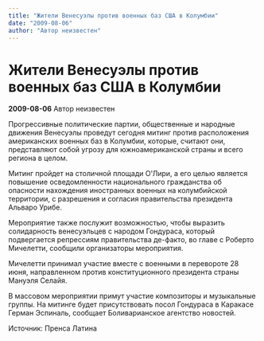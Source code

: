 ```yaml
---
title: "Жители Венесуэлы против военных баз США в Колумбии"
date: "2009-08-06"
author: "Автор неизвестен"
---
```


# Жители Венесуэлы против военных баз США в Колумбии

**2009-08-06** Автор неизвестен

Прогрессивные политические партии, общественные и народные движения Венесуэлы проведут сегодня митинг против расположения американских военных баз в Колумбии, которые, считают они, представляют собой угрозу для южноамериканской страны и всего региона в целом.

Митинг пройдет на столичной площади О'Лири, а его целью является повышение осведомленности национального гражданства об опасности нахождения иностранных военных на колумбийской территории, с разрешения и согласия правительства президента Альваро Урибе.

Мероприятие также послужит возможностью, чтобы выразить солидарность венесуэльцев с народом Гондураса, который подвергается репрессиям правительства де-факто, во главе с Роберто Мичелетти, сообщили организаторы мероприятия.

Мичелетти принимал участие вместе с военными в перевороте 28 июня, направленном против конституционного президента страны Мануэля Селайя.

В массовом мероприятии примут участие композиторы и музыкальные группы. На митинге будет присутствовать посол Гондураса в Каракасе Герман Эспиналь, сообщает Боливарианское агентство новостей.

Источник: Пренса Латина